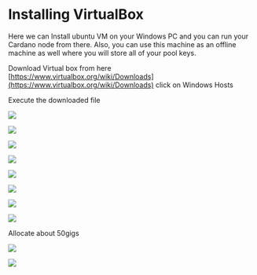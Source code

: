 # Installing VirtualBox

Here we can Install ubuntu VM on your Windows PC and you can run your Cardano node from there. Also, you can use this machine as an offline machine as well where you will store all of your pool keys.

Download Virtual box from here [https://www.virtualbox.org/wiki/Downloads](https://www.virtualbox.org/wiki/Downloads) click on Windows Hosts

Execute the downloaded file

![](../../.gitbook/assets/image%20%2836%29.png)

![](../../.gitbook/assets/image%20%2834%29.png)

![](../../.gitbook/assets/image%20%2837%29.png)

![](../../.gitbook/assets/image%20%2830%29.png)

![](../../.gitbook/assets/image%20%2831%29.png)

![](../../.gitbook/assets/image%20%2832%29.png)

![](../../.gitbook/assets/image%20%2863%29.png)

![](../../.gitbook/assets/image%20%2860%29.png)

Allocate about 50gigs

![](../../.gitbook/assets/image%20%2855%29.png)

![](../../.gitbook/assets/image%20%2877%29.png)

